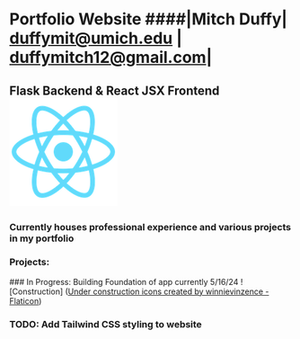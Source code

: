 # Portfolio Website ####|Mitch Duffy| duffymit@umich.edu | duffymitch12@gmail.com|
## Flask Backend & React JSX Frontend ![React Logo](/frontend/public/logo192.png)
### Currently houses professional experience and various projects in my portfolio
### Projects: 
<i class="fa-solid fa-helmet-safety" style="color: #FFD43B;"></i>### In Progress: Building Foundation of app currently 5/16/24 ![Construction] (<a href="https://www.flaticon.com/free-icons/under-construction" title="under construction icons">Under construction icons created by winnievinzence - Flaticon</a>)
### TODO: Add Tailwind CSS styling to website
